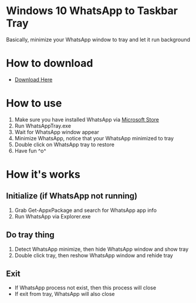 # Windows 10 WhatsApp to Taskbar Tray
Basically, minimize your WhatsApp window to tray and let it run background

# How to download
- [Download Here](https://github.com/Zigatronz/Windows-10-WhatsApp-to-Taskbar-Tray/releases)

# How to use
1. Make sure you have installed WhatsApp via [Microsoft Store](https://www.microsoft.com/en-us/p/whatsapp-desktop/9nksqgp7f2nh)
2. Run WhatsAppTray.exe
3. Wait for WhatsApp window appear
4. Minimize WhatsApp, notice that your WhatsApp minimized to tray
5. Double click on WhatsApp tray to restore
6. Have fun ^o^

# How it's works
## Initialize (if WhatsApp not running)
1. Grab Get-AppxPackage and search for WhatsApp app info
2. Run WhatsApp via Explorer.exe
## Do tray thing
1. Detect WhatsApp minimize, then hide WhatsApp window and show tray
2. Double click tray, then reshow WhatsApp window and rehide tray
## Exit
- If WhatsApp process not exist, then this process will close
- If exit from tray, WhatsApp will also close

